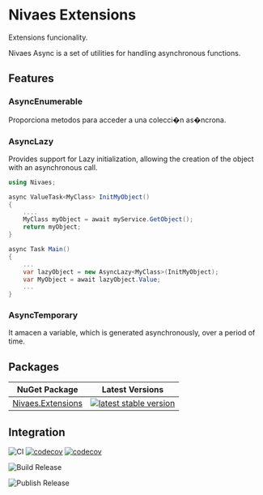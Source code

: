 # Nivaes Extensions

Extensions funcionality.

Nivaes Async is a set of utilities for handling asynchronous functions.

## Features

### AsyncEnumerable

Proporciona metodos para acceder a una colecci�n as�ncrona.


### AsyncLazy

Provides support for Lazy initialization, allowing the creation of the object with an asynchronous call.

``` C#
using Nivaes;

async ValueTask<MyClass> InitMyObject()
{
    ....
    MyClass myObject = await myService.GetObject();
    return myObject;
}

async Task Main()
{
    ... 
    var lazyObject = new AsyncLazy<MyClass>(InitMyObject);
    var MyObject = await lazyObject.Value;
    ...
}
```

### AsyncTemporary

It amacen a variable, which is generated asynchronously, over a period of time.

## Packages

| NuGet Package | Latest Versions |
| --- | --- |
| [Nivaes.Extensions](https://www.nuget.org/packages/Nivaes.Extensions) | [![latest stable version](https://img.shields.io/nuget/v/Nivaes.Extensions.svg)](https://www.nuget.org/packages/Nivaes.Extensions) |


## Integration

![CI](https://github.com/Nivaes/Nivaes.Extensions/workflows/CI/badge.svg) [![codecov](https://codecov.io/gh/Nivaes/Nivaes.Extensions/graph/badge.svg?token=HIMJ4XQBFU)](https://codecov.io/gh/Nivaes/Nivaes.Extensions) [![codecov](https://codecov.io/gh/Tools/Nivaes.Extensions/graph/badge.svg?token=HIMJ4XQBFU)](https://codecov.io/gh/Nivaes/Nivaes.Tools)

![Build Release](https://github.com/Nivaes/Nivaes.Extensions/workflows/Build%20Release/badge.svg)

![Publish Release](https://github.com/Nivaes/Nivaes.Extensions/workflows/Publish%20Release/badge.svg)

